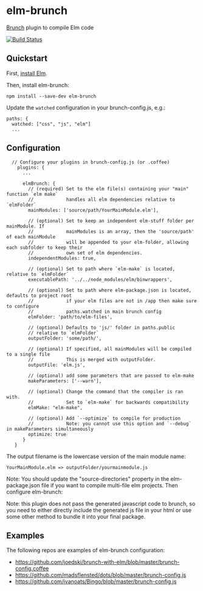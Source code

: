 # elm-brunch

[Brunch](http://brunch.io) plugin to compile Elm code

[![Build Status](https://travis-ci.org/madsflensted/elm-brunch.svg?branch=master)](https://travis-ci.org/madsflensted/elm-brunch)


## Quickstart

First, [install Elm](https://guide.elm-lang.org/install.html).

Then, install elm-brunch:

```
npm install --save-dev elm-brunch
```

Update the `watched` configuration in your brunch-config.js, e.g.:

```
paths: {
  watched: ["css", "js", "elm"]
  ...
```


## Configuration

```
  // Configure your plugins in brunch-config.js (or .coffee)
    plugins: {
      ...

      elmBrunch: {
        // (required) Set to the elm file(s) containing your "main" function `elm make`
        //            handles all elm dependencies relative to `elmFolder`
        mainModules: ['source/path/YourMainModule.elm'],

        // (optional) Set to keep an independent elm-stuff folder per mainModule. If
        //            mainModules is an array, then the 'source/path' of each mainModule
        //            will be appended to your elm-folder, allowing each subfolder to keep their
        //            own set of elm dependencies.
        independentModules: true,

        // (optional) Set to path where `elm-make` is located, relative to `elmFolder`
        executablePath: '../../node_modules/elm/binwrappers',

        // (optional) Set to path where elm-package.json is located, defaults to project root
        //            if your elm files are not in /app then make sure to configure
        //            paths.watched in main brunch config
        elmFolder: 'path/to/elm-files',

        // (optional) Defaults to 'js/' folder in paths.public
        // relative to `elmFolder`
        outputFolder: 'some/path/',

        // (optional) If specified, all mainModules will be compiled to a single file
        //            This is merged with outputFolder.
        outputFile: 'elm.js',

        // (optional) add some parameters that are passed to elm-make
        makeParameters: ['--warn'],

        // (optional) Change the command that the compiler is ran with.
        //            Set to `elm-make` for backwards compatibility
        elmMake: "elm-make",

        // (optional) Add `--optimize` to compile for production
        //            Note: you cannot use this option and `--debug` in makeParameters simultaneously
        optimize: true
      }
   }

```

The output filename is the lowercase version of the main module name:
```
YourMainModule.elm => outputFolder/yourmainmodule.js
```

Note: You should update the "source-directories" property in the elm-package.json file if you want to compile multi-file elm projects.
Then configure elm-brunch:

Note: this plugin does not pass the generated javascript code to brunch, so you need to either directly include the generated js file in your html or use some other method to bundle it into your final package.

## Examples

The following repos are examples of elm-brunch configuration:
- https://github.com/joedski/brunch-with-elm/blob/master/brunch-config.coffee
- https://github.com/madsflensted/dots/blob/master/brunch-config.js
- https://github.com/ivanoats/Bingo/blob/master/brunch-config.js
